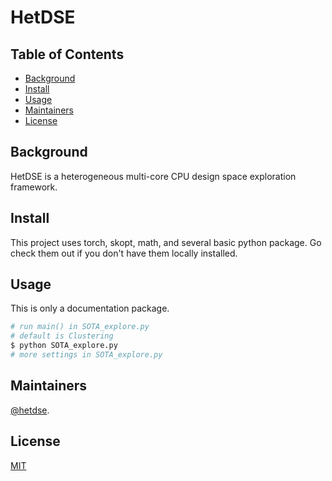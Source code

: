 # HetDSE

## Table of Contents

- [Background](#background)
- [Install](#install)
- [Usage](#usage)
- [Maintainers](#maintainers)
- [License](#license)

## Background
HetDSE is a heterogeneous multi-core CPU design space exploration framework.

## Install

This project uses torch, skopt, math, and several basic python package. Go check them out if you don't have them locally installed.

## Usage

This is only a documentation package.

```sh
# run main() in SOTA_explore.py
# default is Clustering
$ python SOTA_explore.py
# more settings in SOTA_explore.py
```

## Maintainers
[@hetdse](https://github.com/hetdse/HetDSE).

## License
[MIT](license)
